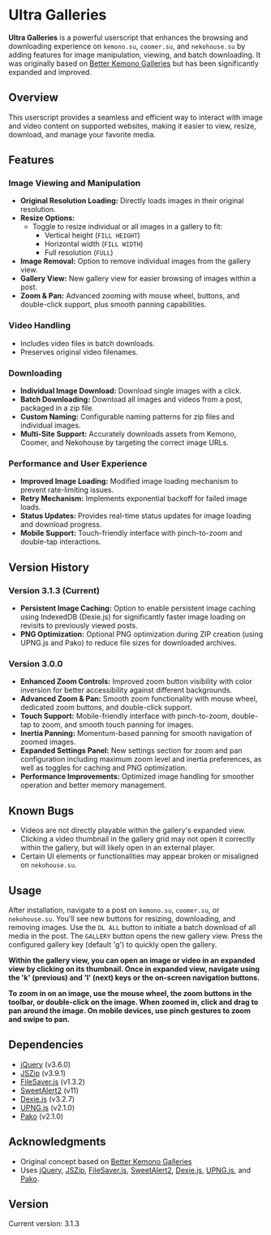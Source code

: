 # Ultra Galleries

**Ultra Galleries** is a powerful userscript that enhances the browsing and downloading experience on `kemono.su`, `coomer.su`, and `nekohouse.su` by adding features for image manipulation, viewing, and batch downloading. It was originally based on [Better Kemono Galleries](https://sleazyfork.org/en/scripts/460064-better-kemono-galleries) but has been significantly expanded and improved.

## Overview

This userscript provides a seamless and efficient way to interact with image and video content on supported websites, making it easier to view, resize, download, and manage your favorite media.

## Features

### Image Viewing and Manipulation

-   **Original Resolution Loading:** Directly loads images in their original resolution.
-   **Resize Options:**
    -   Toggle to resize individual or all images in a gallery to fit:
        -   Vertical height (`FILL HEIGHT`)
        -   Horizontal width (`FILL WIDTH`)
        -   Full resolution (`FULL`)
-   **Image Removal:** Option to remove individual images from the gallery view.
-   **Gallery View:** New gallery view for easier browsing of images within a post.
-   **Zoom & Pan:** Advanced zooming with mouse wheel, buttons, and double-click support, plus smooth panning capabilities.

### Video Handling

-   Includes video files in batch downloads.
-   Preserves original video filenames.

### Downloading

-   **Individual Image Download:** Download single images with a click.
-   **Batch Downloading:** Download all images and videos from a post, packaged in a zip file.
-   **Custom Naming:** Configurable naming patterns for zip files and individual images.
-   **Multi-Site Support:** Accurately downloads assets from Kemono, Coomer, and Nekohouse by targeting the correct image URLs.

### Performance and User Experience

-   **Improved Image Loading:** Modified image loading mechanism to prevent rate-limiting issues.
-   **Retry Mechanism:** Implements exponential backoff for failed image loads.
-   **Status Updates:** Provides real-time status updates for image loading and download progress.
-   **Mobile Support:** Touch-friendly interface with pinch-to-zoom and double-tap interactions.

## Version History

### Version 3.1.3 (Current)

-   **Persistent Image Caching:** Option to enable persistent image caching using IndexedDB (Dexie.js) for significantly faster image loading on revisits to previously viewed posts.
-   **PNG Optimization:** Optional PNG optimization during ZIP creation (using UPNG.js and Pako) to reduce file sizes for downloaded archives.

### Version 3.0.0

-   **Enhanced Zoom Controls:** Improved zoom button visibility with color inversion for better accessibility against different backgrounds.
-   **Advanced Zoom & Pan:** Smooth zoom functionality with mouse wheel, dedicated zoom buttons, and double-click support.
-   **Touch Support:** Mobile-friendly interface with pinch-to-zoom, double-tap to zoom, and smooth touch panning for images.
-   **Inertia Panning:** Momentum-based panning for smooth navigation of zoomed images.
-   **Expanded Settings Panel:** New settings section for zoom and pan configuration including maximum zoom level and inertia preferences, as well as toggles for caching and PNG optimization.
-   **Performance Improvements:** Optimized image handling for smoother operation and better memory management.

## Known Bugs

-   Videos are not directly playable within the gallery's expanded view. Clicking a video thumbnail in the gallery grid may not open it correctly within the gallery, but will likely open in an external player.
-   Certain UI elements or functionalities may appear broken or misaligned on `nekohouse.su`.

## Usage

After installation, navigate to a post on `kemono.su`, `coomer.su`, or `nekohouse.su`. You'll see new buttons for resizing, downloading, and removing images. Use the `DL ALL` button to initiate a batch download of all media in the post. The `GALLERY` button opens the new gallery view. Press the configured gallery key (default 'g') to quickly open the gallery.

**Within the gallery view, you can open an image or video in an expanded view by clicking on its thumbnail. Once in expanded view, navigate using the 'k' (previous) and 'l' (next) keys or the on-screen navigation buttons.**

**To zoom in on an image, use the mouse wheel, the zoom buttons in the toolbar, or double-click on the image. When zoomed in, click and drag to pan around the image. On mobile devices, use pinch gestures to zoom and swipe to pan.**

## Dependencies

-   [jQuery](https://jquery.com/) (v3.6.0)
-   [JSZip](https://stuk.github.io/jszip/) (v3.9.1)
-   [FileSaver.js](https://github.com/eligrey/FileSaver.js/) (v1.3.2)
-   [SweetAlert2](https://sweetalert2.github.io/) (v11)
-   [Dexie.js](https://dexie.org/) (v3.2.7)
-   [UPNG.js](https://github.com/photopea/UPNG.js) (v2.1.0)
-   [Pako](https://github.com/nodeca/pako) (v2.1.0)

## Acknowledgments

-   Original concept based on [Better Kemono Galleries](https://sleazyfork.org/en/scripts/460064-better-kemono-galleries)
-   Uses [jQuery](https://jquery.com/), [JSZip](https://stuk.github.io/jszip/), [FileSaver.js](https://github.com/eligrey/FileSaver.js/), [SweetAlert2](https://sweetalert2.github.io/), [Dexie.js](https://dexie.org/), [UPNG.js](https://github.com/photopea/UPNG.js), and [Pako](https://github.com/nodeca/pako).

## Version

Current version: 3.1.3